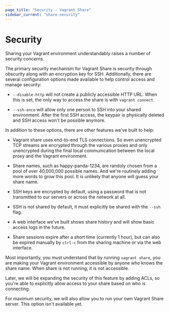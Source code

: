 ```yaml
---
page_title: "Security - Vagrant Share"
sidebar_current: "share-security"
---
```


# Security

Sharing your Vagrant environment understandably raises a number of security
concerns.

The primary security mechanism for Vagrant
Share is security through obscurity along with an encryption key for SSH.
Additionally, there are several configuration options made available to
help control access and manage security:

  * `--disable-http` will not create a publicly accessible HTTP URL. When
    this is set, the only way to access the share is with `vagrant connect`.

  * `--ssh-once` will allow only one person to SSH into your shared environment.
    After the first SSH access, the keypair is physically deleted and SSH
    access won't be possible anymore.

In addition to these options, there are other features we've built to help:

  * Vagrant share uses end-to-end TLS connections. So even unencrypted TCP streams
    are encrypted through the various proxies and only unencrypted during the final
    local communication between the local proxy and the Vagrant environment.

  * Share names, such as happy-panda-1234, are randoly chosen from a pool
    of over 40,000,000 possible names. And we're routinely adding more
    words to grow this pool. It is unlikely that anyone will guess your
    share name.

  * SSH keys are encrypted by default, using a password that is not transmitted
    to our servers or across the network at all.

  * SSH is not shared by default, it must explicitly be shared with the
    `--ssh` flag.

  * A web interface we've built shows share history and will show basic
    access logs in the future.

  * Share sessions expire after a short time (currently 1 hour), but
    can also be expired manually by `ctrl-c` from the sharing machine
    or via the web interface.

Most importantly, you must understand that by running `vagrant share`,
you are making your Vagrant environment accessible by anyone who knows
the share name. When share is not running, it is not accessible.

Later, we will be expanding the security of this feature by adding ACLs,
so you're able to explicitly allow
access to your share based on who is connecting.

For maximum security, we will also allow you to run your own Vagrant
Share server. This option isn't available yet.
